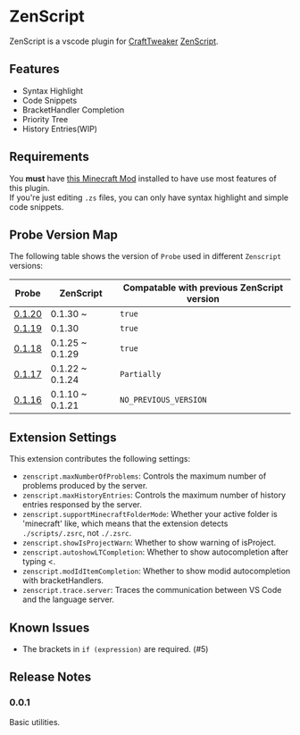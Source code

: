 # ZenScript

ZenScript is a vscode plugin for [CraftTweaker](https://crafttweaker.readthedocs.io/en/latest/) [ZenScript](https://github.com/CraftTweaker/ZenScript).

## Features

- Syntax Highlight
- Code Snippets
- BracketHandler Completion
- Priority Tree
- History Entries(WIP)

## Requirements

You **must** have [this Minecraft Mod](https://github.com/Yesterday17/Probe) installed to have use most features of this plugin.  
If you're just editing `.zs` files, you can only have syntax highlight and simple code snippets.

## Probe Version Map

The following table shows the version of `Probe` used in different `Zenscript` versions:

| Probe                                                                   | ZenScript       | Compatable with previous ZenScript version |
| ----------------------------------------------------------------------- | --------------- | ------------------------------------------ |
| [0.1.20](https://minecraft.curseforge.com/projects/probe/files/2682736) | 0.1.30 ~        | `true`                                     |
| [0.1.19](https://minecraft.curseforge.com/projects/probe/files/2682564) | 0.1.30          | `true`                                     |
| [0.1.18](https://minecraft.curseforge.com/projects/probe/files/2677354) | 0.1.25 ~ 0.1.29 | `true`                                     |
| [0.1.17](https://minecraft.curseforge.com/projects/probe/files/2671457) | 0.1.22 ~ 0.1.24 | `Partially`                                |
| [0.1.16](https://minecraft.curseforge.com/projects/probe/files/2666387) | 0.1.10 ~ 0.1.21 | `NO_PREVIOUS_VERSION`                      |

## Extension Settings

This extension contributes the following settings:

- `zenscript.maxNumberOfProblems`: Controls the maximum number of problems produced by the server.
- `zenscript.maxHistoryEntries`: Controls the maximum number of history entries responsed by the server.
- `zenscript.supportMinecraftFolderMode`: Whether your active folder is 'minecraft' like, which means that the extension detects `./scripts/.zsrc`, not `./.zsrc`.
- `zenscript.showIsProjectWarn`: Whether to show warning of isProject.
- `zenscript.autoshowLTCompletion`: Whether to show autocompletion after typing <.
- `zenscript.modIdItemCompletion`: Whether to show modid autocompletion with bracketHandlers.
- `zenscript.trace.server`: Traces the communication between VS Code and the language server.

## Known Issues

- The brackets in `if (expression)` are required. (#5)

## Release Notes

### 0.0.1

Basic utilities.
